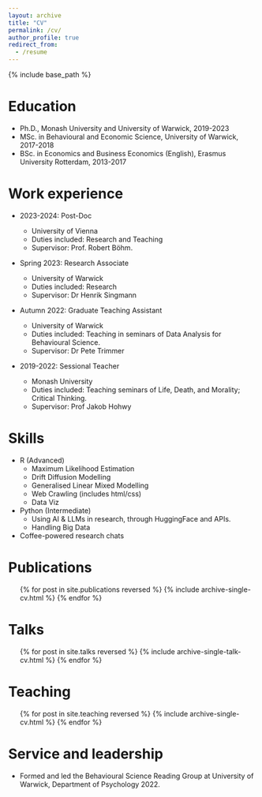 ```yaml
---
layout: archive
title: "CV"
permalink: /cv/
author_profile: true
redirect_from:
  - /resume
---
```


{% include base_path %}

Education
======
* Ph.D., Monash University and University of Warwick, 2019-2023
* MSc. in Behavioural and Economic Science, University of Warwick, 2017-2018
* BSc. in Economics and Business Economics (English), Erasmus University Rotterdam, 2013-2017

Work experience
======
* 2023-2024: Post-Doc
  * University of Vienna
  * Duties included: Research and Teaching
  * Supervisor: Prof. Robert Böhm.

* Spring 2023: Research Associate
  * University of Warwick
  * Duties included: Research
  * Supervisor: Dr Henrik Singmann

* Autumn 2022: Graduate Teaching Assistant
  * University of Warwick
  * Duties included: Teaching in seminars of Data Analysis for Behavioural Science.
  * Supervisor: Dr Pete Trimmer

* 2019-2022: Sessional Teacher
  * Monash University
  * Duties included: Teaching seminars of Life, Death, and Morality; Critical Thinking.
  * Supervisor: Prof Jakob Hohwy
  
Skills
======
* R (Advanced)
  * Maximum Likelihood Estimation
  * Drift Diffusion Modelling
  * Generalised Linear Mixed Modelling
  * Web Crawling (includes html/css)
  * Data Viz
* Python (Intermediate)
  * Using AI & LLMs in research, through HuggingFace and APIs.
  * Handling Big Data
* Coffee-powered research chats

Publications
======
  <ul>{% for post in site.publications reversed %}
    {% include archive-single-cv.html %}
  {% endfor %}</ul>
  
Talks
======
  <ul>{% for post in site.talks reversed %}
    {% include archive-single-talk-cv.html  %}
  {% endfor %}</ul>
  
Teaching
======
  <ul>{% for post in site.teaching reversed %}
    {% include archive-single-cv.html %}
  {% endfor %}</ul>
  
Service and leadership
======
* Formed and led the Behavioural Science Reading Group at University of Warwick, Department of Psychology 2022.
